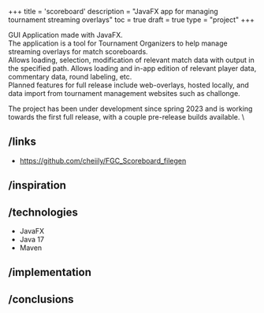 +++
title = 'scoreboard'
description = "JavaFX app for managing tournament streaming overlays"
toc = true
draft = true
type = "project"
+++

GUI Application made with JavaFX. \
The application is a tool for Tournament Organizers to help manage streaming overlays for match scoreboards. \
Allows loading, selection, modification of relevant match data with output in the specified path. Allows loading and in-app edition of relevant player data, commentary data, round labeling, etc. \
Planned features for full release include web-overlays, hosted locally, and data import from tournament management websites such as challonge.

The project has been under development since spring 2023 and is working towards the first full release, with a couple pre-release builds available. \

## /links

- https://github.com/cheiily/FGC_Scoreboard_filegen

## /inspiration

## /technologies

- JavaFX
- Java 17
- Maven

## /implementation

## /conclusions

